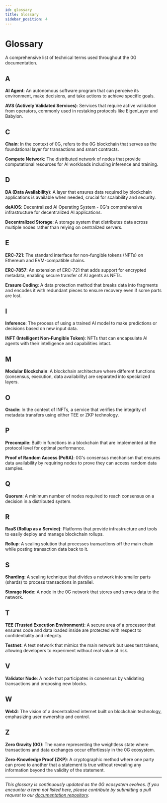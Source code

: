 ```yaml
---
id: glossary
title: Glossary
sidebar_position: 4
---
```


# Glossary

A comprehensive list of technical terms used throughout the 0G documentation.

## A

**AI Agent**: An autonomous software program that can perceive its environment, make decisions, and take actions to achieve specific goals.

**AVS (Actively Validated Services)**: Services that require active validation from operators, commonly used in restaking protocols like EigenLayer and Babylon.

## C

**Chain**: In the context of 0G, refers to the 0G blockchain that serves as the foundational layer for transactions and smart contracts.

**Compute Network**: The distributed network of nodes that provide computational resources for AI workloads including inference and training.

## D

**DA (Data Availability)**: A layer that ensures data required by blockchain applications is available when needed, crucial for scalability and security.

**deAIOS**: Decentralized AI Operating System - 0G's comprehensive infrastructure for decentralized AI applications.

**Decentralized Storage**: A storage system that distributes data across multiple nodes rather than relying on centralized servers.

## E

**ERC-721**: The standard interface for non-fungible tokens (NFTs) on Ethereum and EVM-compatible chains.

**ERC-7857**: An extension of ERC-721 that adds support for encrypted metadata, enabling secure transfer of AI agents as NFTs.

**Erasure Coding**: A data protection method that breaks data into fragments and encodes it with redundant pieces to ensure recovery even if some parts are lost.

## I

**Inference**: The process of using a trained AI model to make predictions or decisions based on new input data.

**INFT (Intelligent Non-Fungible Token)**: NFTs that can encapsulate AI agents with their intelligence and capabilities intact.

## M

**Modular Blockchain**: A blockchain architecture where different functions (consensus, execution, data availability) are separated into specialized layers.

## O

**Oracle**: In the context of INFTs, a service that verifies the integrity of metadata transfers using either TEE or ZKP technology.

## P

**Precompile**: Built-in functions in a blockchain that are implemented at the protocol level for optimal performance.

**Proof of Random Access (PoRA)**: 0G's consensus mechanism that ensures data availability by requiring nodes to prove they can access random data samples.

## Q

**Quorum**: A minimum number of nodes required to reach consensus on a decision in a distributed system.

## R

**RaaS (Rollup as a Service)**: Platforms that provide infrastructure and tools to easily deploy and manage blockchain rollups.

**Rollup**: A scaling solution that processes transactions off the main chain while posting transaction data back to it.

## S

**Sharding**: A scaling technique that divides a network into smaller parts (shards) to process transactions in parallel.

**Storage Node**: A node in the 0G network that stores and serves data to the network.

## T

**TEE (Trusted Execution Environment)**: A secure area of a processor that ensures code and data loaded inside are protected with respect to confidentiality and integrity.

**Testnet**: A test network that mimics the main network but uses test tokens, allowing developers to experiment without real value at risk.

## V

**Validator Node**: A node that participates in consensus by validating transactions and proposing new blocks.

## W

**Web3**: The vision of a decentralized internet built on blockchain technology, emphasizing user ownership and control.

## Z

**Zero Gravity (0G)**: The name representing the weightless state where transactions and data exchanges occur effortlessly in the 0G ecosystem.

**Zero-Knowledge Proof (ZKP)**: A cryptographic method where one party can prove to another that a statement is true without revealing any information beyond the validity of the statement.

---

*This glossary is continuously updated as the 0G ecosystem evolves. If you encounter a term not listed here, please contribute by submitting a pull request to our [documentation repository](https://github.com/0glabs/0g-doc).*
